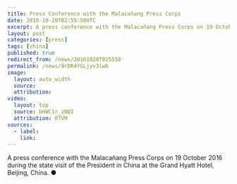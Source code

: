 ```yaml
---
title: Press Conference with the Malacañang Press Corps
date: 2016-10-20T02:55:50UTC
excerpt: A press conference with the Malacañang Press Corps on 19 October 2016 during the state visit of the President in China at the Grand Hyatt Hotel, Beijing, China.
layout: post
categories: [press]
tags: [china]
published: true
redirect_from: /news/20161020T025550
permalink: /news/9rDR4YGLjyv3lwb
image:
  layout: auto_width
  source: 
  attribution: 
video:
  layout: top
  source: bHWC1r_zNQI
  attribution: RTVM
sources:
  - label:
    link:
---
```


A press conference with the Malacañang Press Corps on 19 October 2016 during the state visit of the President in China at the Grand Hyatt Hotel, Beijing, China.
&#x25cf;


